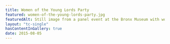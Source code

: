 ```yaml
---
title: Women of the Young Lords Party
featured: women-of-the-young-lords-party.jpg
featuredAlt: Still image from a panel event at the Bronx Museum with women from the Young Lords 
layout: "tc-single"
hasContentInGallery: true
date: 2015-08-05
---
```

